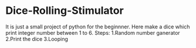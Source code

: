 # Dice-Rolling-Stimulator
It is just a small project of python for the beginnner. 
Here make a dice which print integer number between 1 to 6.
Steps:
1.Random number ganerator
2.Print the dice
3.Looping
